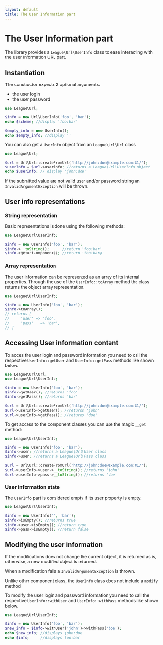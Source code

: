 ```yaml
---
layout: default
title: The User Information part
---
```


# The User Information part

The library provides a `League\Url\UserInfo` class to ease interacting with the user information URL part.

## Instantiation

The constructor expects 2 optional arguments:

- the user login
- the user password

~~~php
use League\Url;

$info = new Url\UserInfo('foo', 'bar');
echo $scheme; //display 'foo:bar'

$empty_info = new UserInfo();
echo $empty_info; //display ''
~~~

You can also get a `UserInfo` object from an `League\Url\Url` class:

~~~php
use League\Url;

$url = Url\Url::createFromUrl('http://john:doe@example.com:81/');
$userInfo = $url->userInfo; //returns a League\Url\UserInfo object
echo $userInfo; // display 'john:doe'
~~~

<p class="message-warning">If the submitted value are not valid user and/or password string an <code>InvalidArgumentException</code> will be thrown.</p>

## User info representations

### String representation

Basic representations is done using the following methods:

~~~php
use League\Url\UserInfo;

$info = new UserInfo('foo', 'bar');
$info->__toString();      //return 'foo:bar'
$info->getUriComponent(); //return 'foo:bar@'
~~~

### Array representation

The user information can be represented as an array of its internal properties. Through the use of the `UserInfo::toArray` method the class returns the object array representation.

~~~php
use League\Url\UserInfo;

$info = new UserInfo('foo', 'bar');
$info->toArray();
// returns [
//     'user' => 'foo',
//     'pass'   => 'bar',
// ]
~~~

## Accessing User information content

To acces the user login and password information you need to call the respective `UserInfo::getUser` and `UserInfo::getPass` methods like shown below.

~~~php
use League\Url\Url;
use League\Url\UserInfo;

$info = new UserInfo('foo', 'bar');
$info->getUser(); //returns 'foo'
$info->getPass(); //returns 'bar'

$url = Url\Url::createFromUrl('http://john:doe@example.com:81/');
$url->userInfo->getUser(); //returns 'john'
$url->userInfo->getPass(); //returns 'doe'
~~~

To get access to the component classes you can use the magic `__get` method:

~~~php
use League\Url\UserInfo;

$info = new UserInfo('foo', 'bar');
$info->user; //returns a League\Url\User class
$info->user; //returns a League\Url\Pass class

$url = Url\Url::createFromUrl('http://john:doe@example.com:81/');
$url->userInfo->user->__toString(); //returns 'john'
$url->userInfo->pass->__toString(); //returns 'doe'
~~~

### User information state

The `UserInfo` part is considered empty if its user property is empty.

~~~php
use League\Url\UserInfo;

$info = new UserInfo('', 'bar');
$info->isEmpty(); //returns true
$info->user->isEmpty(); //return true
$info->pass->isEmpty(); //return false
~~~

## Modifying the user information

<p class="message-notice">If the modifications does not change the current object, it is returned as is, otherwise, a new modified object is returned.</p>

<p class="message-warning">When a modification fails a <code>InvalidArgumentException</code> is thrown.</p>

<p class="message-notice">Unlike other component class, the <code>UserInfo</code> class does not include a <code>modify</code> method</p>

To modify the user login and password information you need to call the respective <code>UserInfo::withUser</code> and `UserInfo::withPass` methods like shown below.

~~~php
use League\Url\UserInfo;

$info = new UserInfo('foo', 'bar');
$new_info = $info->withUser('john')->withPass('doe');
echo $new_info; //displays john:doe
echo $info;     //displays foo:bar
~~~
